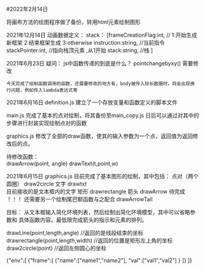 #2022年2月14日

将画布方法的绘图程序做了备份，转用html元素绘制图形







2021年12月14日
动画数据定义：
    stack：
        [frameCreationFlag:int, // 1:开始生成新框架 2:结束框架生成 3:otherwise
         instruction:string, //当前指令
         stackPointer:int, //指向栈顶元素 ,从1开始
         stack:string, //栈
          ]





2021年6月23日
疑问：
    js中函数传递的到底是什么？ pointchangebyxy() 需要修改

    今天完成了绘制函数调用的函数，还需要修改的地方有，body被传入较长数据时，将会出现换行问题，例如传入lambda表达式等
    



2021年6月16日
definition.js
建立了一个存放变量和函数定义的脚本文件

main.js
完成了基本的点对绘制，将其备份至main_copy.js
日后可以通过对其中的步骤进行封装实现绘制点对的函数

graphics.js
修改了全部的draw函数，使其的输入参数为一个点，返回值为返回修改后的点。

待修改函数：    
    drawArrow(point, angle)
    drawText(t,point,w)



2021年6月15日
graphics.js
目前完成了基本图形的绘制，其中包括：
    点对（两个圆圈） draw2circle
    文字 drawtxt   
        目前接收的是文本框内的文字
    矩形 drawrectangle
    箭头 drawArrow
        待完成 ！！！ 还需要另一个绘制尾巴额函数与之配合 drawArrowTail
    
目标：
    从文本框输入简化环境列表，然后绘制出简化环境模型，其中可以省略参数和
    具体函数内容。最低限完成箭头的指示和元素的排列。


drawLine(point,length,angle)        //返回的是线段结束的坐标
drawrectangle(point,length,width)   //返回的位置是矩形左上角的坐标
draw2circle(point)                  //返回左侧圆心的坐标

{"env":[
    {"frame":[
        {"name":["name1","name2"],
         "val":["val1","val2"]
        }
    ]}
]}